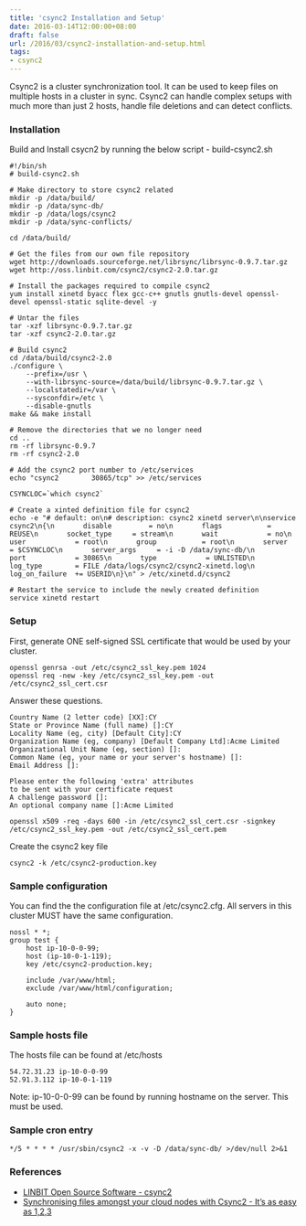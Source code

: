 ```yaml
---
title: 'csync2 Installation and Setup'
date: 2016-03-14T12:00:00+08:00
draft: false
url: /2016/03/csync2-installation-and-setup.html
tags:
- csync2
---
```


Csync2 is a cluster synchronization tool. It can be used to keep files on multiple hosts in a cluster in sync. Csync2 can handle complex setups with much more than just 2 hosts, handle file deletions and can detect conflicts.

### Installation

Build and Install csycn2 by running the below script - build-csync2.sh

```
#!/bin/sh
# build-csync2.sh

# Make directory to store csync2 related
mkdir -p /data/build/
mkdir -p /data/sync-db/
mkdir -p /data/logs/csync2
mkdir -p /data/sync-conflicts/

cd /data/build/

# Get the files from our own file repository
wget http://downloads.sourceforge.net/librsync/librsync-0.9.7.tar.gz
wget http://oss.linbit.com/csync2/csync2-2.0.tar.gz

# Install the packages required to compile csync2
yum install xinetd byacc flex gcc-c++ gnutls gnutls-devel openssl-devel openssl-static sqlite-devel -y

# Untar the files
tar -xzf librsync-0.9.7.tar.gz
tar -xzf csync2-2.0.tar.gz

# Build csync2
cd /data/build/csync2-2.0
./configure \
    --prefix=/usr \
    --with-librsync-source=/data/build/librsync-0.9.7.tar.gz \
    --localstatedir=/var \
    --sysconfdir=/etc \
    --disable-gnutls
make && make install

# Remove the directories that we no longer need
cd ..
rm -rf librsync-0.9.7
rm -rf csync2-2.0

# Add the csync2 port number to /etc/services
echo "csync2        30865/tcp" >> /etc/services

CSYNCLOC=`which csync2`

# Create a xinted definition file for csync2
echo -e "# default: on\n# description: csync2 xinetd server\n\nservice csync2\n{\n       disable         = no\n       flags           = REUSE\n       socket_type     = stream\n       wait            = no\n       user            = root\n       group           = root\n       server          = $CSYNCLOC\n       server_args     = -i -D /data/sync-db/\n       port            = 30865\n       type            = UNLISTED\n       log_type        = FILE /data/logs/csync2/csync2-xinetd.log\n       log_on_failure  += USERID\n}\n" > /etc/xinetd.d/csync2

# Restart the service to include the newly created definition
service xinetd restart
```

### Setup

First, generate ONE self-signed SSL certificate that would be used by your cluster.

```
openssl genrsa -out /etc/csync2_ssl_key.pem 1024
openssl req -new -key /etc/csync2_ssl_key.pem -out /etc/csync2_ssl_cert.csr
```

Answer these questions.

```
Country Name (2 letter code) [XX]:CY
State or Province Name (full name) []:CY
Locality Name (eg, city) [Default City]:CY
Organization Name (eg, company) [Default Company Ltd]:Acme Limited
Organizational Unit Name (eg, section) []:
Common Name (eg, your name or your server's hostname) []:
Email Address []:

Please enter the following 'extra' attributes
to be sent with your certificate request
A challenge password []:
An optional company name []:Acme Limited
```

```
openssl x509 -req -days 600 -in /etc/csync2_ssl_cert.csr -signkey /etc/csync2_ssl_key.pem -out /etc/csync2_ssl_cert.pem
```

Create the csync2 key file

```
csync2 -k /etc/csync2-production.key

```

### Sample configuration

You can find the the configuration file at /etc/csync2.cfg. All servers in this cluster MUST have the same configuration.

```
nossl * *;
group test {
    host ip-10-0-0-99;
    host (ip-10-0-1-119);
    key /etc/csync2-production.key;

    include /var/www/html;
    exclude /var/www/html/configuration;

    auto none;
}
```

### Sample hosts file

The hosts file can be found at /etc/hosts

```
54.72.31.23 ip-10-0-0-99
52.91.3.112 ip-10-0-1-119
```

Note: ip-10-0-0-99 can be found by running hostname on the server. This must be used.

### Sample cron entry

```
*/5 * * * * /usr/sbin/csync2 -x -v -D /data/sync-db/ >/dev/null 2>&1
```

### References

*   [LINBIT Open Source Software - csync2](http://oss.linbit.com/csync2/)
*   [Synchronising files amongst your cloud nodes with Csync2 - It’s as easy as 1,2,3](https://www.itoc.com.au/blog/synchronising-files-amongst-your-cloud-nodes-with-csync2-its-as-easy-as-123)
